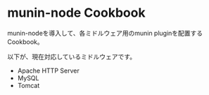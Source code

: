 munin-node Cookbook
============================

munin-nodeを導入して、各ミドルウェア用のmunin pluginを配置するCookbook。

以下が、現在対応しているミドルウェアです。

- Apache HTTP Server
- MySQL
- Tomcat


